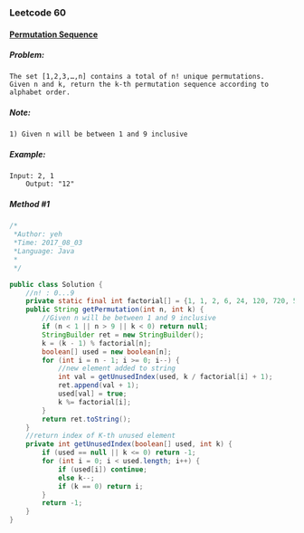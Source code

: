 

### Leetcode 60
#### [Permutation Sequence](https://leetcode.com/problems/permutation-sequence)

  

##### ***Problem:***

    The set [1,2,3,…,n] contains a total of n! unique permutations.
    Given n and k, return the k-th permutation sequence according to alphabet order.
    
##### ***Note:***

    1) Given n will be between 1 and 9 inclusive
    
##### ***Example:***

    Input: 2, 1
        Output: "12"


##### *Method #1*
``` java
/*
 *Author: yeh
 *Time: 2017_08_03
 *Language: Java
 *
 */

public class Solution {
    //n! : 0...9
    private static final int factorial[] = {1, 1, 2, 6, 24, 120, 720, 5040, 40320, 362880};
    public String getPermutation(int n, int k) {
        //Given n will be between 1 and 9 inclusive
        if (n < 1 || n > 9 || k < 0) return null;
        StringBuilder ret = new StringBuilder();
        k = (k - 1) % factorial[n];
        boolean[] used = new boolean[n];
        for (int i = n - 1; i >= 0; i--) {
            //new element added to string
            int val = getUnusedIndex(used, k / factorial[i] + 1);
            ret.append(val + 1);
            used[val] = true;
            k %= factorial[i];
        }
        return ret.toString();
    }
    //return index of K-th unused element
    private int getUnusedIndex(boolean[] used, int k) {
        if (used == null || k <= 0) return -1;
        for (int i = 0; i < used.length; i++) {
            if (used[i]) continue;
            else k--;
            if (k == 0) return i;
        }
        return -1;
    }
}

```

